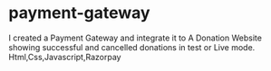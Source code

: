 # payment-gateway
I created a Payment Gateway and integrate it to A Donation Website showing successful and cancelled donations in test or Live mode.
Html,Css,Javascript,Razorpay
